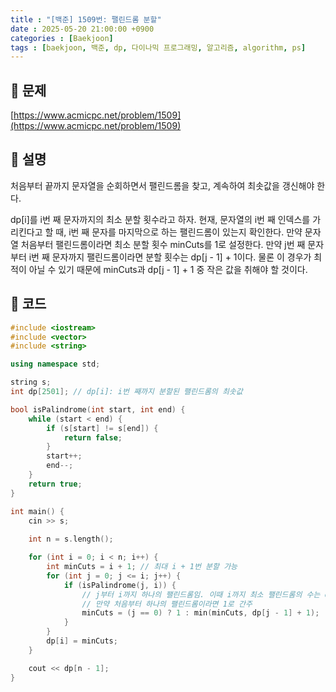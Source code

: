```yaml
---
title : "[백준] 1509번: 팰린드롬 분할"
date : 2025-05-20 21:00:00 +0900
categories : [Baekjoon]
tags : [baekjoon, 백준, dp, 다이나믹 프로그래밍, 알고리즘, algorithm, ps]
---
```


## 📌 문제

[https://www.acmicpc.net/problem/1509](https://www.acmicpc.net/problem/1509)

## 📌 설명

처음부터 끝까지 문자열을 순회하면서 팰린드롬을 찾고, 계속하여 최솟값을 갱신해야 한다.

dp\[i\]를 i번 째 문자까지의 최소 분할 횟수라고 하자. 현재, 문자열의 i번 째 인덱스를 가리킨다고 할 때, i번 째 문자를 마지막으로 하는 팰린드롬이 있는지 확인한다. 만약 문자열 처음부터 팰린드롬이라면 최소 분할 횟수 minCuts를 1로 설정한다. 만약 j번 째 문자부터 i번 째 문자까지 팰린드롬이라면 분할 횟수는 dp\[j - 1\] + 1이다. 물론 이 경우가 최적이 아닐 수 있기 때문에 minCuts과 dp\[j - 1\] + 1 중 작은 값을 취해야 할 것이다.

## 📌 코드

```cpp
#include <iostream>
#include <vector>
#include <string>

using namespace std;

string s;
int dp[2501]; // dp[i]: i번 째까지 분할된 팰린드롬의 최솟값

bool isPalindrome(int start, int end) {
    while (start < end) {
        if (s[start] != s[end]) {
            return false;
        }
        start++;
        end--;
    }
    return true;
}

int main() {
    cin >> s;
    
    int n = s.length();

    for (int i = 0; i < n; i++) {
        int minCuts = i + 1; // 최대 i + 1번 분할 가능
        for (int j = 0; j <= i; j++) {
            if (isPalindrome(j, i)) {
                // j부터 i까지 하나의 팰린드롬임. 이때 i까지 최소 팰린드롬의 수는 dp[j - 1] + 1이 될 수 있음.
                // 만약 처음부터 하나의 팰린드롬이라면 1로 간주
                minCuts = (j == 0) ? 1 : min(minCuts, dp[j - 1] + 1);
            }
        }
        dp[i] = minCuts;
    }

    cout << dp[n - 1];
}
```